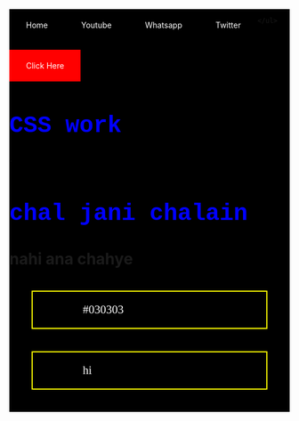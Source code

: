 <!DOCTYPE html>
<html>
<head><!-- row 5 me red fix karene se link red ho jayengi-->
<style>
	a:link,a:hover {
	background-color:ed;
	color:white;
	padding: 20px 30px;
	text-decoration:none;
	text-align:center;
	}		
	a:active {
	background-color:Blue;
	}
	body {
	background-image:url('https://images.unsplash.com/photo-1552058456-adc0aabef0b4?ixlib=rb-4.0.3&ixid=M3wxMjA3fDB8MHxzZWFyY2h8OXx8c2ltcGxlfGVufDB8fDB8fHww&auto=format&fit=crop&w=400&q=60');
	background-repeat: no-repeat;
	background-size:cover;
	background-attachment:fixed;
	}
	h2 {color:blue;
	font-family:courier;
    font-size:300%; 	
	}
	p {color:white;
	   border:2px solid yellow;
		padding: 20px 90px ;
        margin:40px;
		font-family:verdana;
		font-size:150%;
		background-image:url('https://encrypted-tbn0.gstatic.com/images?q=tbn:ANd9GcS_gnm9F7hjKDTpgUjzO9T5iN2hLbgA3DHStSPwKYfLmw&s');
	  }
	ul {
	    list-style-type:none;
		padding:0;
		margin:0;
		background-color:#000000;
	    overflow:hidden;
	}
	li {
		float:left;
	}
	li a {
		padding:16px;
		color:#FFFFFF;
		text-align:center;
		text-decoration:none;
		display:block;	
	}
	li a:hover {
		background-color:#434343;
	}

</style>
	</head>
	<!-- a:visit; me bhi same process ha -->
	
<body>
		<ul>
	<li>
		<a href="https://codingkarlosalo.w3spaces.com/">Home</a>
		</li>
	<li>
		<a href="https://www.youtube.com/">Youtube</a></li>
	<li>
		<a href="https://web.whatsapp.com/">Whatsapp</a>
		</li>
    <li><a href="https://twitter.com/">Twitter</a></li>
	
	</ul>
<br>
<br>
<br>	
	<a href="https://chat.openai.com/" target="_self" style="background-color:red;">Click Here</a>
	<br>
<br>
<h2>CSS work</h2>`
<h2>chal jani chalain</h2>
	<h1>nahi ana chahye</h1>
<p>#030303</p>
	<p>hi</p>
	<!-- use <link rel="stylesheet" href="weblink e.g. https://www.w3schools.com/html/styles.css"> to get css of other sites --> 
	
</body>
	</html>

	
